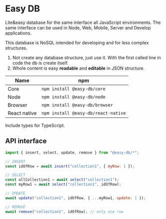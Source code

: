 # Easy DB

Lite&easy database for the same interface all JavaScript environments.
The same interface can be used in Node, Web, Mobile, Server and Develop applications.

This database is NoSQL intended for developing and for less complex structures.
1. Not create any database structure, just use it. With the first called line in code the db is create itself.
2. Whole content is easy **readable** and **editable** in JSON structure.

| Name          | npm                                   |
|---------------|---------------------------------------|
| Core          | `npm install @easy-db/core`           |
| Node          | `npm install @easy-db/node`           |
| Browser       | `npm install @easy-db/browser`        |
| React native  | `npm install @easy-db/react-native`   |

Include types for TypeScript.

## API interface

```js
import { insert, select, update, remove } from "@easy-db/*";

// INSERT
const idOfRow = await insert("collection1", { myRow: 1 });

// SELECT
const allCollection1 = await select("collection1");
const myRow1 = await select("collection1", idOfRow);

// UPDATE
await update("collection1", idOfRow, { ...myRow1, update: 1 });

// REMOVE
await remove("collection1", idOfRow); // only one row
```
